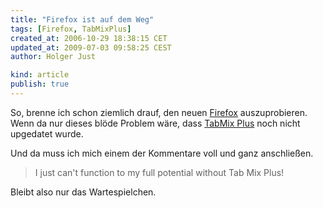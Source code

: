 ```yaml
---
title: "Firefox ist auf dem Weg"
tags: [Firefox, TabMixPlus]
created_at: 2006-10-29 18:38:15 CET
updated_at: 2009-07-03 09:58:25 CEST
author: Holger Just

kind: article
publish: true
---
```


So, brenne ich schon ziemlich drauf, den neuen [Firefox](/2006/10/23/die-neue-generation) auszuprobieren. Wenn da nur dieses blöde Problem wäre, dass [TabMix Plus](https://addons.mozilla.org/firefox/1122/) noch nicht upgedatet wurde.

Und da muss ich mich einem der Kommentare voll und ganz anschließen.

>I just can't function to my full potential without Tab Mix Plus!

Bleibt also nur das Wartespielchen.